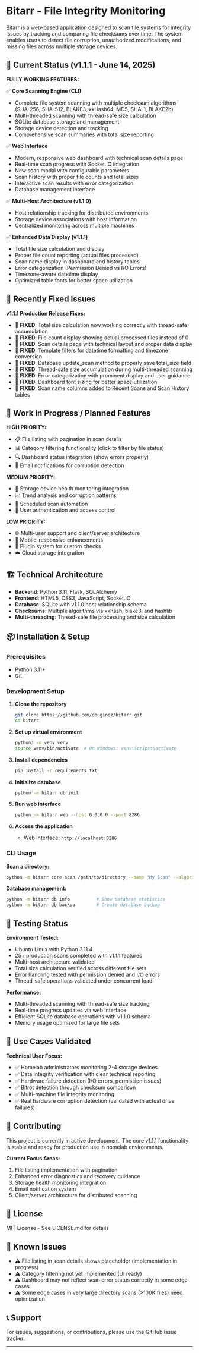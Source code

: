 # Bitarr - File Integrity Monitoring

Bitarr is a web-based application designed to scan file systems for integrity issues by tracking and comparing file checksums over time. The system enables users to detect file corruption, unauthorized modifications, and missing files across multiple storage devices.

## 🚀 Current Status (v1.1.1 - June 14, 2025)

**FULLY WORKING FEATURES:**

✅ **Core Scanning Engine (CLI)**
- Complete file system scanning with multiple checksum algorithms (SHA-256, SHA-512, BLAKE3, xxHash64, MD5, SHA-1, BLAKE2b)
- Multi-threaded scanning with thread-safe size calculation
- SQLite database storage and management
- Storage device detection and tracking
- Comprehensive scan summaries with total size reporting

✅ **Web Interface**
- Modern, responsive web dashboard with technical scan details page
- Real-time scan progress with Socket.IO integration
- New scan modal with configurable parameters
- Scan history with proper file counts and total sizes
- Interactive scan results with error categorization
- Database management interface

✅ **Multi-Host Architecture (v1.1.0)**
- Host relationship tracking for distributed environments
- Storage device associations with host information
- Centralized monitoring across multiple machines

✅ **Enhanced Data Display (v1.1.1)**
- Total file size calculation and display
- Proper file count reporting (actual files processed)
- Scan name display in dashboard and history tables
- Error categorization (Permission Denied vs I/O Errors)
- Timezone-aware datetime display
- Optimized table fonts for better space utilization

## 🔧 Recently Fixed Issues

**v1.1.1 Production Release Fixes:**
- 🐛 **FIXED**: Total size calculation now working correctly with thread-safe accumulation
- 🐛 **FIXED**: File count display showing actual processed files instead of 0
- 🐛 **FIXED**: Scan details page with technical layout and proper data display
- 🐛 **FIXED**: Template filters for datetime formatting and timezone conversion
- 🐛 **FIXED**: Database update_scan method to properly save total_size field
- 🐛 **FIXED**: Thread-safe size accumulation during multi-threaded scanning
- 🐛 **FIXED**: Error categorization with prominent display and user guidance
- 🐛 **FIXED**: Dashboard font sizing for better space utilization
- 🐛 **FIXED**: Scan name columns added to Recent Scans and Scan History tables

## 🚧 Work in Progress / Planned Features

**HIGH PRIORITY:**
- 📋 File listing with pagination in scan details
- 📊 Category filtering functionality (click to filter by file status)
- 🔍 Dashboard status integration (show errors properly)
- 📧 Email notifications for corruption detection

**MEDIUM PRIORITY:**
- 🏥 Storage device health monitoring integration
- 📈 Trend analysis and corruption patterns
- 📅 Scheduled scan automation
- 🔐 User authentication and access control

**LOW PRIORITY:**
- 🌐 Multi-user support and client/server architecture
- 📱 Mobile-responsive enhancements
- 🔌 Plugin system for custom checks
- ☁️ Cloud storage integration

## 🏗️ Technical Architecture

- **Backend**: Python 3.11, Flask, SQLAlchemy
- **Frontend**: HTML5, CSS3, JavaScript, Socket.IO
- **Database**: SQLite with v1.1.0 host relationship schema
- **Checksums**: Multiple algorithms via xxhash, blake3, and hashlib
- **Multi-threading**: Thread-safe file processing and size calculation

## 📦 Installation & Setup

### Prerequisites
- Python 3.11+
- Git

### Development Setup

1. **Clone the repository**
   ```bash
   git clone https://github.com/douginoz/bitarr.git
   cd bitarr
   ```

2. **Set up virtual environment**
   ```bash
   python3 -m venv venv
   source venv/bin/activate  # On Windows: venv\Scripts\activate
   ```

3. **Install dependencies**
   ```bash
   pip install -r requirements.txt
   ```

4. **Initialize database**
   ```bash
   python -m bitarr db init
   ```

5. **Run web interface**
   ```bash
   python -m bitarr web --host 0.0.0.0 --port 8286
   ```

6. **Access the application**
   - Web Interface: `http://localhost:8286`

### CLI Usage

**Scan a directory:**
```bash
python -m bitarr core scan /path/to/directory --name "My Scan" --algorithm sha256 --threads 4
```

**Database management:**
```bash
python -m bitarr db info          # Show database statistics
python -m bitarr db backup        # Create database backup
```

## 🧪 Testing Status

**Environment Tested:**
- Ubuntu Linux with Python 3.11.4
- 25+ production scans completed with v1.1.1 features
- Multi-host architecture validated
- Total size calculation verified across different file sets
- Error handling tested with permission denied and I/O errors
- Thread-safe operations validated under concurrent load

**Performance:**
- Multi-threaded scanning with thread-safe size tracking
- Real-time progress updates via web interface
- Efficient SQLite database operations with v1.1.0 schema
- Memory usage optimized for large file sets

## 🎯 Use Cases Validated

**Technical User Focus:**
- ✅ Homelab administrators monitoring 2-4 storage devices
- ✅ Data integrity verification with clear technical reporting
- ✅ Hardware failure detection (I/O errors, permission issues)
- ✅ Bitrot detection through checksum comparison
- ✅ Multi-machine file integrity monitoring
- ✅ Real hardware corruption detection (validated with actual drive failures)

## 🤝 Contributing

This project is currently in active development. The core v1.1.1 functionality is stable and ready for production use in homelab environments.

**Current Focus Areas:**
1. File listing implementation with pagination
2. Enhanced error diagnostics and recovery guidance
3. Storage health monitoring integration
4. Email notification system
5. Client/server architecture for distributed scanning

## 📝 License

MIT License - See LICENSE.md for details

## 🐛 Known Issues

- ⚠️ File listing in scan details shows placeholder (implementation in progress)
- ⚠️ Category filtering not yet implemented (UI ready)
- ⚠️ Dashboard may not reflect scan error status correctly in some edge cases
- ⚠️ Some edge cases in very large directory scans (>100K files) need optimization

## 📞 Support

For issues, suggestions, or contributions, please use the GitHub issue tracker.

---
